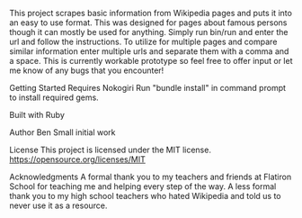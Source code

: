 This project scrapes basic information from Wikipedia pages and puts it into an easy to use format. This was designed for pages about famous persons though it can mostly be used for anything. Simply run bin/run and enter the url and follow the instructions. To utilize for multiple pages and compare similar information enter multiple urls and separate them with a comma and a space. This is currently workable prototype so feel free to offer input or let me know of any bugs that you encounter!

Getting Started
Requires Nokogiri
Run "bundle install" in command prompt to install required gems.

Built with Ruby

Author
Ben Small initial work

License
This project is licensed under the MIT license.
https://opensource.org/licenses/MIT

Acknowledgments
A formal thank you to my teachers and friends at Flatiron School for teaching me and helping every step of the way.
A less formal thank you to my high school teachers who hated Wikipedia and told us to never use it as a resource.
